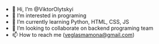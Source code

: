 - 👋 Hi, I’m @ViktorOlytskyi
- 👀 I’m interested in programing
- 🌱 I’m currently learning Python, HTML, CSS, JS
- 💞️ I’m looking to collaborate on backend programing team
- 📫 How to reach me (veglasmamona@gmail.com)

<!---
ViktorOlytskyi/ViktorOlytskyi is a ✨ special ✨ repository because its `README.md` (this file) appears on your GitHub profile.
You can click the Preview link to take a look at your changes.
--->
